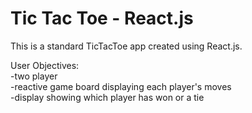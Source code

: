 # Tic Tac Toe - React.js
This is a standard TicTacToe app created using React.js.

User Objectives: </br>
-two player </br>
-reactive game board displaying each player's moves </br>
-display showing which player has won or a tie </br>


